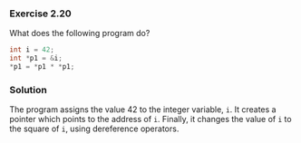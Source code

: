 ### Exercise 2.20

What does the following program do?

```cpp
int i = 42;
int *p1 = &i;
*p1 = *p1 * *p1;
```

### Solution

The program assigns the value 42 to the integer variable, `i`. It creates a
pointer which points to the address of `i`. Finally, it changes the value of `i`
to the square of `i`, using dereference operators.
